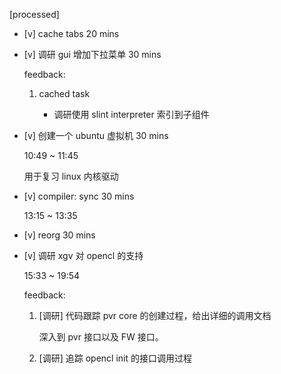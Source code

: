 [processed]

* [v] cache tabs 20 mins

* [v] 调研 gui 增加下拉菜单 30 mins

    feedback:

    1. cached task

        * 调研使用 slint interpreter 索引到子组件

* [v] 创建一个 ubuntu 虚拟机 30 mins

    10:49 ~ 11:45

    用于复习 linux 内核驱动

* [v] compiler: sync 30 mins

    13:15 ~ 13:35

* [v] reorg 30 mins

* [v] 调研 xgv 对 opencl 的支持

    15:33 ~ 19:54

    feedback:

    1. [调研] 代码跟踪 pvr core 的创建过程，给出详细的调用文档

        深入到 pvr 接口以及 FW 接口。

    2. [调研] 追踪 opencl init 的接口调用过程